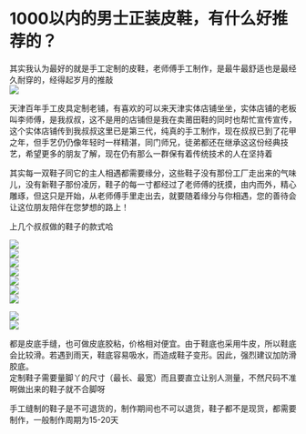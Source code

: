 # 1000以内的男士正装皮鞋，有什么好推荐的？

其实我认为最好的就是手工定制的皮鞋，老师傅手工制作，是最牛最舒适也是最经久耐穿的，经得起岁月的推敲  
![](https://pic2.zhimg.com/50/72a00b4f4243da9db5000fa5eb829b0b_b.jpg)  

天津百年手工皮具定制老铺，有喜欢的可以来天津实体店铺坐坐，实体店铺的老板叫李师傅，是我叔叔，这不是用的店铺但是我在卖莆田鞋的同时也帮忙宣传宣传，这个实体店铺传到我叔叔这里已是第三代，纯真的手工制作，现在叔叔已到了花甲之年，但手艺仍仍像年轻时一样精湛，同门师兄，徒弟都还在继承这这份经典技艺，希望更多的朋友了解，现在仍有那么一群保有着传统技术的人在坚持着  

其实每一双鞋子同它的主人相遇都需要缘分，这些鞋子没有那份工厂走出来的气味儿，没有新鞋子那份凌厉，鞋子的每一寸都经过了老师傅的抚摸，由内而外，精心雕琢，但这只是开始，从老师傅手里走出去，就要随着缘分与你相遇，您的善待会让这位朋友陪伴在您梦想的路上！  

上几个叔叔做的鞋子的款式哈  

![](https://pic4.zhimg.com/50/c90670c9f3d9bd43e071ec21162ff29b_b.jpg)  
![](https://pic2.zhimg.com/50/616878ad88ccac57160ce88241b155e4_b.jpg)  
![](https://pic4.zhimg.com/50/4a322d6fa541b0e6cf1dedc532f33583_b.jpg)  
![](https://pic4.zhimg.com/50/76d761aee0dade36ebc78f32c1264e74_b.jpg)  
![](https://pic2.zhimg.com/50/5c7303e27615bf341228f33d88dfbb91_b.jpg)  
![](https://pic4.zhimg.com/50/5587ed356fdd43976449c259d2495d4c_b.jpg)  
![](https://pic4.zhimg.com/50/ada9d2638a034766c511ad1569b85678_b.jpg)  

![](https://pic2.zhimg.com/50/6384198f995b66343196406ea4399a4b_b.jpg)  
![](https://pic1.zhimg.com/50/f03e0741088475d1a6f9a440da1925e4_b.jpg)  

都是皮底手缝，也可做皮底胶粘，价格相对便宜。由于鞋底也采用牛皮，所以鞋底会比较滑。若遇到雨天，鞋底容易吸水，而造成鞋子变形。因此，强烈建议加防滑胶底。  
定制鞋子需要量脚丫的尺寸（最长、最宽）而且要直立让别人测量，不然尺码不准啊做出来的鞋子就不合脚呀  

手工缝制的鞋子是不可退货的，制作期间也不可以退货，鞋子都不是现货，都需要制作，一般制作周期为15-20天